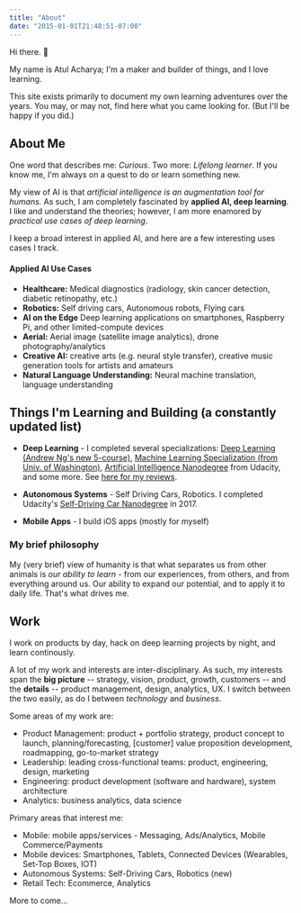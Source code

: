 ```yaml
---
title: "About"
date: "2015-01-01T21:48:51-07:00"
---
```


Hi there. 👋

My name is Atul Acharya; I'm a maker and builder of things, and I love learning.

This site exists primarily to document my own learning adventures over the years.
You may, or may not, find here what you came looking for. (But I'll be happy if you did.)

## About Me

One word that describes me: _Curious_. Two more: _Lifelong learner_. If you know me, I'm always on a quest to do or learn something new.

My view of AI is that _artificial intelligence is an augmentation tool for humans._ As such, I am completely fascinated by **applied AI, deep learning**. I like and understand the theories; however, I am more enamored by _practical use cases of deep learning_.

I keep a broad interest in applied AI, and here are a few interesting uses cases I track.

#### Applied AI Use Cases

* **Healthcare:** Medical diagnostics (radiology, skin cancer detection, diabetic retinopathy, etc.)
* **Robotics:** Self driving cars, Autonomous robots, Flying cars
* **AI on the Edge** Deep learning applications on smartphones, Raspberry Pi, and other limited-compute devices
* **Aerial:** Aerial image (satellite image analytics), drone photography/analytics
* **Creative AI:** creative arts (e.g. neural style transfer), creative music generation tools for artists and amateurs 
* **Natural Language Understanding:** Neural machine translation, language understanding


## Things I'm Learning and Building (a constantly updated list)


- **Deep Learning** -  I completed several specializations: [Deep Learning (Andrew Ng's new 5-course)](https://www.coursera.org/account/accomplishments/specialization/certificate/AQEGV5ZLBS2P), [Machine Learning Specialization (from Univ. of Washington)](https://www.coursera.org/account/accomplishments/specialization/certificate/8ABRKKSSM4AP), [Artificial Intelligence Nanodegree](https://confirm.udacity.com/5GN6ARGK) from Udacity, and some more. See [here for my reviews](http://atul.fyi/post/2016/03/01/on-learning-deep-learning/).

- **Autonomous Systems** - Self Driving Cars, Robotics. I completed Udacity's [Self-Driving Car Nanodegree](https://confirm.udacity.com/D4PF3GHQ) in 2017.

- **Mobile Apps** -  I build iOS apps (mostly for myself)

### My brief philosophy


My (very brief) view of humanity is that what separates us from other animals is _our ability to learn_ - from our
experiences, from others, and from everything around us. Our ability to expand our potential, and to apply it to daily life. That's what drives me.

## Work 
I work on products by day, hack on deep learning projects by night, and learn continously.

A lot of my work and interests are inter-disciplinary. As such, my interests span the **big picture** -- strategy, vision, product, growth, customers -- and the **details** -- product management, design, analytics, UX. I switch between the two easily, as do I between _technology_ and _business_.

Some areas of my work are:

- Product Management: product + portfolio strategy, product concept to launch, planning/forecasting, [customer] value proposition development, roadmapping, go-to-market strategy
- Leadership: leading cross-functional teams: product, engineering, design, marketing
- Engineering: product development (software and hardware), system architecture
- Analytics: business analytics, data science

Primary areas that interest me:

- Mobile: mobile apps/services - Messaging, Ads/Analytics, Mobile Commerce/Payments
- Mobile devices: Smartphones, Tablets, Connected Devices (Wearables, Set-Top Boxes, IOT)
- Autonomous Systems: Self-Driving Cars, Robotics (new)
- Retail Tech: Ecommerce, Analytics


More to come...
